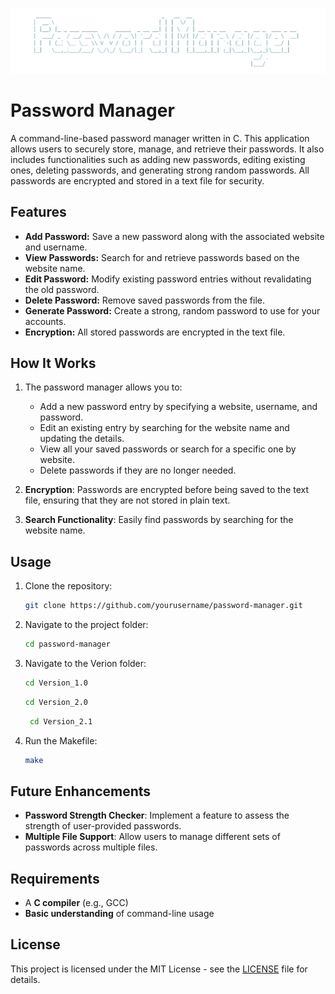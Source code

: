 ![Screenshot](img/Screenshot1.png)
# Password Manager

A command-line-based password manager written in C. This application allows users to securely store, manage, and retrieve their passwords. It also includes functionalities such as adding new passwords, editing existing ones, deleting passwords, and generating strong random passwords. All passwords are encrypted and stored in a text file for security.

## Features

- **Add Password:** Save a new password along with the associated website and username.
- **View Passwords:** Search for and retrieve passwords based on the website name.
- **Edit Password:** Modify existing password entries without revalidating the old password.
- **Delete Password:** Remove saved passwords from the file.
- **Generate Password:** Create a strong, random password to use for your accounts.
- **Encryption:** All stored passwords are encrypted in the text file.

  
## How It Works

1. The password manager allows you to:
   - Add a new password entry by specifying a website, username, and password.
   - Edit an existing entry by searching for the website name and updating the details.
   - View all your saved passwords or search for a specific one by website.
   - Delete passwords if they are no longer needed.
   
2. **Encryption**: Passwords are encrypted before being saved to the text file, ensuring that they are not stored in plain text.

3. **Search Functionality**: Easily find passwords by searching for the website name.

## Usage

1. Clone the repository:
    ```bash
    git clone https://github.com/yourusername/password-manager.git
    ```
2. Navigate to the project folder:
    ```bash
    cd password-manager
    ```
2. Navigate to the Verion folder:
    ```bash
    cd Version_1.0
    ```   
     ```bash
    cd Version_2.0
    ```
   ```bash
    cd Version_2.1
    ```
4. Run the Makefile:
    ```bash
    make
    ```
## Future Enhancements
   
- **Password Strength Checker**: Implement a feature to assess the strength of user-provided passwords.
- **Multiple File Support**: Allow users to manage different sets of passwords across multiple files.

## Requirements

- A **C compiler** (e.g., GCC)
- **Basic understanding** of command-line usage

## License
This project is licensed under the MIT License - see the [LICENSE](LICENSE) file for details.
